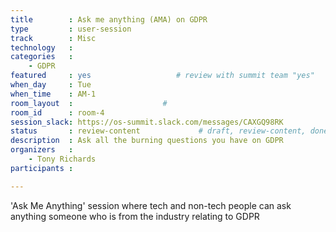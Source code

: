 ```yaml
---
title        : Ask me anything (AMA) on GDPR
type         : user-session
track        : Misc
technology   :
categories   :
    - GDPR
featured     : yes                   # review with summit team "yes"
when_day     : Tue
when_time    : AM-1
room_layout  :                    #
room_id      : room-4
session_slack: https://os-summit.slack.com/messages/CAXGQ98RK
status       : review-content             # draft, review-content, done
description  : Ask all the burning questions you have on GDPR
organizers   :
    - Tony Richards
participants :

---
```


'Ask Me Anything' session where tech and non-tech people can ask anything someone who is from the industry relating to GDPR

